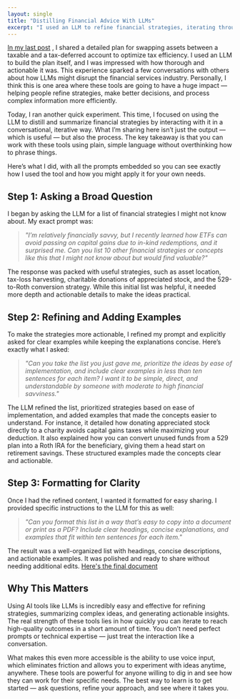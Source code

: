 ```yaml
---
layout: single
title: "Distilling Financial Advice With LLMs"
excerpt: "I used an LLM to refine financial strategies, iterating through simple prompts to generate clear, actionable insights. This experiment reinforced how easily these tools can help process complex idea — no overthinking required, just a conversational approach to learning."
---
```


[In my last post](/2024/12/11/portfolio-management-with-ai.html) , I shared a detailed plan for swapping assets between a taxable and a tax-deferred account to optimize tax efficiency. I used an LLM to build the plan itself, and I was impressed with how thorough and actionable it was. This experience sparked a few conversations with others about how LLMs might disrupt the financial services industry. Personally, I think this is one area where these tools are going to have a huge impact — helping people refine strategies, make better decisions, and process complex information more efficiently.  

Today, I ran another quick experiment. This time, I focused on using the LLM to distill and summarize financial strategies by interacting with it in a conversational, iterative way. What I’m sharing here isn’t just the output — which is useful — but also the process. The key takeaway is that you can work with these tools using plain, simple language without overthinking how to phrase things.  

Here’s what I did, with all the prompts embedded so you can see exactly how I used the tool and how you might apply it for your own needs.  

## Step 1: Asking a Broad Question  

I began by asking the LLM for a list of financial strategies I might not know about. My exact prompt was:  

> *"I’m relatively financially savvy, but I recently learned how ETFs can avoid passing on capital gains due to in-kind redemptions, and it surprised me. Can you list 10 other financial strategies or concepts like this that I might not know about but would find valuable?"*  

The response was packed with useful strategies, such as asset location, tax-loss harvesting, charitable donations of appreciated stock, and the 529-to-Roth conversion strategy. While this initial list was helpful, it needed more depth and actionable details to make the ideas practical.  

## Step 2: Refining and Adding Examples  

To make the strategies more actionable, I refined my prompt and explicitly asked for clear examples while keeping the explanations concise. Here’s exactly what I asked:  

> *"Can you take the list you just gave me, prioritize the ideas by ease of implementation, and include clear examples in less than ten sentences for each item? I want it to be simple, direct, and understandable by someone with moderate to high financial savviness."*  

The LLM refined the list, prioritized strategies based on ease of implementation, and added examples that made the concepts easier to understand. For instance, it detailed how donating appreciated stock directly to a charity avoids capital gains taxes while maximizing your deduction. It also explained how you can convert unused funds from a 529 plan into a Roth IRA for the beneficiary, giving them a head start on retirement savings. These structured examples made the concepts clear and actionable.  

## Step 3: Formatting for Clarity  

Once I had the refined content, I wanted it formatted for easy sharing. I provided specific instructions to the LLM for this as well:  

> *"Can you format this list in a way that’s easy to copy into a document or print as a PDF? Include clear headings, concise explanations, and examples that fit within ten sentences for each item."*  

The result was a well-organized list with headings, concise descriptions, and actionable examples. It was polished and ready to share without needing additional edits. [Here's the final document](/docs/assets/pdfs/financial_concepts_strategies.pdf)

## Why This Matters  

Using AI tools like LLMs is incredibly easy and effective for refining strategies, summarizing complex ideas, and generating actionable insights. The real strength of these tools lies in how quickly you can iterate to reach high-quality outcomes in a short amount of time. You don’t need perfect prompts or technical expertise — just treat the interaction like a conversation.

What makes this even more accessible is the ability to use voice input, which eliminates friction and allows you to experiment with ideas anytime, anywhere. These tools are powerful for anyone willing to dig in and see how they can work for their specific needs. The best way to learn is to get started — ask questions, refine your approach, and see where it takes you.
